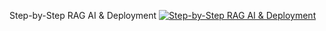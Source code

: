 Step-by-Step RAG AI & Deployment [![Step-by-Step RAG AI & Deployment](https://huggingface.co/datasets/huggingface/badges/resolve/main/deploy-on-spaces-md.svg)](https://medium.com/cultigo/from-pdf-to-rag-building-an-ai-assistant-with-python-and-hugging-face-cf631ea0eaf4)
